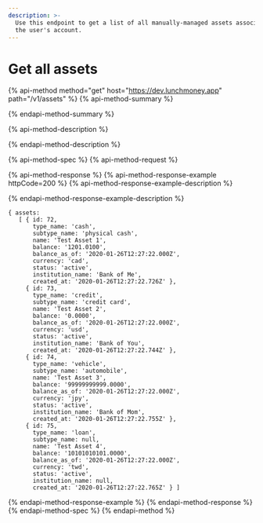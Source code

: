 ```yaml
---
description: >-
  Use this endpoint to get a list of all manually-managed assets associated with
  the user's account.
---
```


# Get all assets

{% api-method method="get" host="https://dev.lunchmoney.app" path="/v1/assets" %}
{% api-method-summary %}

{% endapi-method-summary %}

{% api-method-description %}

{% endapi-method-description %}

{% api-method-spec %}
{% api-method-request %}

{% api-method-response %}
{% api-method-response-example httpCode=200 %}
{% api-method-response-example-description %}

{% endapi-method-response-example-description %}

```
{ assets:
   [ { id: 72,
       type_name: 'cash',
       subtype_name: 'physical cash',
       name: 'Test Asset 1',
       balance: '1201.0100',
       balance_as_of: '2020-01-26T12:27:22.000Z',
       currency: 'cad',
       status: 'active',
       institution_name: 'Bank of Me',
       created_at: '2020-01-26T12:27:22.726Z' },
     { id: 73,
       type_name: 'credit',
       subtype_name: 'credit card',
       name: 'Test Asset 2',
       balance: '0.0000',
       balance_as_of: '2020-01-26T12:27:22.000Z',
       currency: 'usd',
       status: 'active',
       institution_name: 'Bank of You',
       created_at: '2020-01-26T12:27:22.744Z' },
     { id: 74,
       type_name: 'vehicle',
       subtype_name: 'automobile',
       name: 'Test Asset 3',
       balance: '99999999999.0000',
       balance_as_of: '2020-01-26T12:27:22.000Z',
       currency: 'jpy',
       status: 'active',
       institution_name: 'Bank of Mom',
       created_at: '2020-01-26T12:27:22.755Z' },
     { id: 75,
       type_name: 'loan',
       subtype_name: null,
       name: 'Test Asset 4',
       balance: '10101010101.0000',
       balance_as_of: '2020-01-26T12:27:22.000Z',
       currency: 'twd',
       status: 'active',
       institution_name: null,
       created_at: '2020-01-26T12:27:22.765Z' } ]
```
{% endapi-method-response-example %}
{% endapi-method-response %}
{% endapi-method-spec %}
{% endapi-method %}

